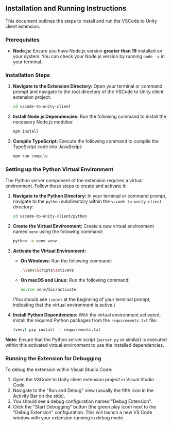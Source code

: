 ## Installation and Running Instructions

This document outlines the steps to install and run the VSCode to Unity client extension.

### Prerequisites

* **Node.js:** Ensure you have Node.js version **greater than 19** installed on your system. You can check your Node.js version by running `node -v` in your terminal.

### Installation Steps

1.  **Navigate to the Extension Directory:** Open your terminal or command prompt and navigate to the root directory of the VSCode to Unity client extension project.

    ```bash
    cd vscode-to-unity-client
    ```

2.  **Install Node.js Dependencies:** Run the following command to install the necessary Node.js modules:

    ```bash
    npm install
    ```

3.  **Compile TypeScript:** Execute the following command to compile the TypeScript code into JavaScript:

    ```bash
    npm run compile
    ```

### Setting up the Python Virtual Environment

The Python server component of the extension requires a virtual environment. Follow these steps to create and activate it:

1.  **Navigate to the Python Directory:** In your terminal or command prompt, navigate to the `python` subdirectory within the `vscode-to-unity-client` directory:

    ```bash
    cd vscode-to-unity-client/python
    ```

2.  **Create the Virtual Environment:** Create a new virtual environment named `venv` using the following command:

    ```bash
    python -m venv venv
    ```

3.  **Activate the Virtual Environment:**

    * **On Windows:** Run the following command:

        ```bash
        .\venv\Scripts\activate
        ```

    * **On macOS and Linux:** Run the following command:

        ```bash
        source venv/bin/activate
        ```

    (You should see `(venv)` at the beginning of your terminal prompt, indicating that the virtual environment is active.)

4.  **Install Python Dependencies:** With the virtual environment activated, install the required Python packages from the `requirements.txt` file:

    ```bash
    (venv) pip install -r requirements.txt
    ```

**Note:** Ensure that the Python server script (`server.py` or similar) is executed within this activated virtual environment to use the installed dependencies.

### Running the Extension for Debugging

To debug the extension within Visual Studio Code:

1.  Open the VSCode to Unity client extension project in Visual Studio Code.
2.  Navigate to the "Run and Debug" view (usually the fifth icon in the Activity Bar on the side).
3.  You should see a debug configuration named "Debug Extension".
4.  Click the "Start Debugging" button (the green play icon) next to the "Debug Extension" configuration. This will launch a new VS Code window with your extension running in debug mode.
